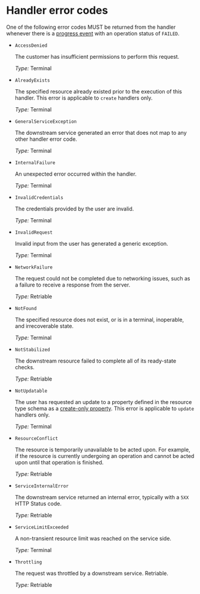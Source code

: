 # Handler error codes<a name="resource-type-test-contract-errors"></a>

One of the following error codes MUST be returned from the handler whenever there is a [progress event](https://docs.aws.amazon.com/cloudformation-cli/latest/userguide/resource-type-test-progressevent.html) with an operation status of `FAILED`\.
+ `AccessDenied`

  The customer has insufficient permissions to perform this request\.

  *Type:* Terminal
+ `AlreadyExists`

  The specified resource already existed prior to the execution of this handler\. This error is applicable to `create` handlers only\.

  *Type:* Terminal
+ `GeneralServiceException`

  The downstream service generated an error that does not map to any other handler error code\.

  *Type:* Terminal
+ `InternalFailure`

  An unexpected error occurred within the handler\.

  *Type:* Terminal
+ `InvalidCredentials`

  The credentials provided by the user are invalid\.

  *Type:* Terminal
+ `InvalidRequest`

  Invalid input from the user has generated a generic exception\.

  *Type:* Terminal
+ `NetworkFailure`

  The request could not be completed due to networking issues, such as a failure to receive a response from the server\.

  *Type:* Retriable
+ `NotFound`

  The specified resource does not exist, or is in a terminal, inoperable, and irrecoverable state\.

  *Type:* Terminal
+ `NotStabilized`

  The downstream resource failed to complete all of its ready\-state checks\.

  *Type:* Retriable
+ `NotUpdatable`

  The user has requested an update to a property defined in the resource type schema as a [create\-only property](https://docs.aws.amazon.com/cloudformation-cli/latest/userguide/resource-type-schema.html#schema-properties-createonlyproperties)\. This error is applicable to `update` handlers only\.

  *Type:* Terminal
+ `ResourceConflict`

  The resource is temporarily unavailable to be acted upon\. For example, if the resource is currently undergoing an operation and cannot be acted upon until that operation is finished\. 

  *Type:* Retriable
+ `ServiceInternalError`

  The downstream service returned an internal error, typically with a `5XX` HTTP Status code\.

  *Type:* Retriable
+ `ServiceLimitExceeded`

  A non\-transient resource limit was reached on the service side\.

  *Type:* Terminal
+ `Throttling`

  The request was throttled by a downstream service\. Retriable\.

  *Type:* Retriable